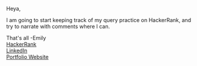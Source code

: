 Heya,

I am going to start keeping track of my query practice on HackerRank, and try to narrate with comments where I can. 

That's all
-Emily
<br><a href="hackerrank.com/emilylandry">HackerRank</a>
<br><a href="linkedin.com/in/emily-landry">LinkedIn</a>
<br><a href="emilylandry.co">Portfolio Website</a>
